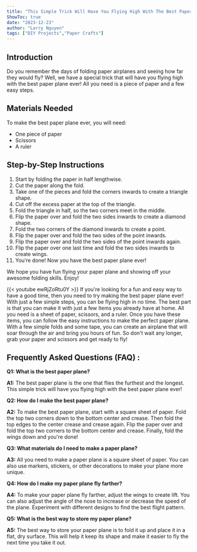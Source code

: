 ```yaml
---
title: "This Simple Trick Will Have You Flying High With The Best Paper Plane Ever!"
ShowToc: true 
date: "2023-12-23"
author: "Larry Nguyen" 
tags: ["DIY Projects","Paper Crafts"]
---
```

## Introduction 
Do you remember the days of folding paper airplanes and seeing how far they would fly? Well, we have a special trick that will have you flying high with the best paper plane ever! All you need is a piece of paper and a few easy steps. 

## Materials Needed
To make the best paper plane ever, you will need: 
- One piece of paper 
- Scissors 
- A ruler

## Step-by-Step Instructions
1. Start by folding the paper in half lengthwise. 
2. Cut the paper along the fold. 
3. Take one of the pieces and fold the corners inwards to create a triangle shape. 
4. Cut off the excess paper at the top of the triangle. 
5. Fold the triangle in half, so the two corners meet in the middle. 
6. Flip the paper over and fold the two sides inwards to create a diamond shape. 
7. Fold the two corners of the diamond inwards to create a point. 
8. Flip the paper over and fold the two sides of the point inwards. 
9. Flip the paper over and fold the two sides of the point inwards again. 
10. Flip the paper over one last time and fold the two sides inwards to create wings. 
11. You’re done! Now you have the best paper plane ever! 

We hope you have fun flying your paper plane and showing off your awesome folding skills. Enjoy!

{{< youtube ewRjZoRtu0Y >}} 
If you're looking for a fun and easy way to have a good time, then you need to try making the best paper plane ever! With just a few simple steps, you can be flying high in no time. The best part is that you can make it with just a few items you already have at home. All you need is a sheet of paper, scissors, and a ruler. Once you have these items, you can follow the easy instructions to make the perfect paper plane. With a few simple folds and some tape, you can create an airplane that will soar through the air and bring you hours of fun. So don't wait any longer, grab your paper and scissors and get ready to fly!

## Frequently Asked Questions (FAQ) :
**Q1: What is the best paper plane?**

**A1:** The best paper plane is the one that flies the furthest and the longest. This simple trick will have you flying high with the best paper plane ever! 

**Q2: How do I make the best paper plane?**

**A2:** To make the best paper plane, start with a square sheet of paper. Fold the top two corners down to the bottom center and crease. Then fold the top edges to the center crease and crease again. Flip the paper over and fold the top two corners to the bottom center and crease. Finally, fold the wings down and you're done!

**Q3: What materials do I need to make a paper plane?**

**A3:** All you need to make a paper plane is a square sheet of paper. You can also use markers, stickers, or other decorations to make your plane more unique. 

**Q4: How do I make my paper plane fly farther?**

**A4:** To make your paper plane fly farther, adjust the wings to create lift. You can also adjust the angle of the nose to increase or decrease the speed of the plane. Experiment with different designs to find the best flight pattern. 

**Q5: What is the best way to store my paper plane?**

**A5:** The best way to store your paper plane is to fold it up and place it in a flat, dry surface. This will help it keep its shape and make it easier to fly the next time you take it out.





